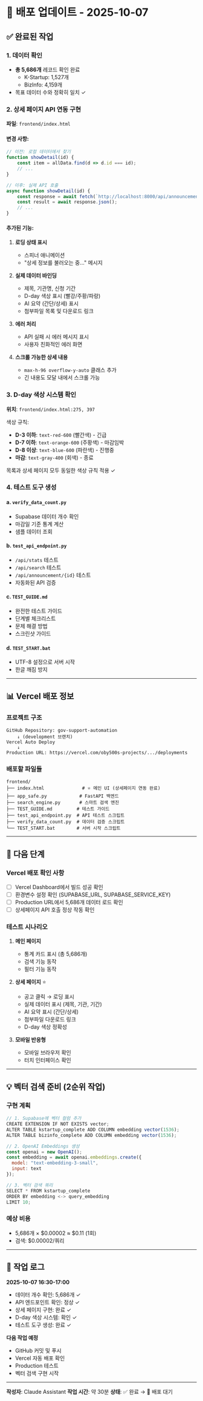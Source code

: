 # 🚀 배포 업데이트 - 2025-10-07

## ✅ 완료된 작업

### 1. 데이터 확인
- **총 5,686개** 레코드 확인 완료
  - K-Startup: 1,527개
  - BizInfo: 4,159개
- 목표 데이터 수와 정확히 일치 ✓

### 2. 상세 페이지 API 연동 구현
**파일**: `frontend/index.html`

#### 변경 사항:
```javascript
// 이전: 로컬 데이터에서 찾기
function showDetail(id) {
    const item = allData.find(d => d.id === id);
    // ...
}

// 이후: 실제 API 호출
async function showDetail(id) {
    const response = await fetch(`http://localhost:8000/api/announcement/${id}`);
    const result = await response.json();
    // ...
}
```

#### 추가된 기능:
1. **로딩 상태 표시**
   - 스피너 애니메이션
   - "상세 정보를 불러오는 중..." 메시지

2. **실제 데이터 바인딩**
   - 제목, 기관명, 신청 기간
   - D-day 색상 표시 (빨강/주황/파랑)
   - AI 요약 (간단/상세) 표시
   - 첨부파일 목록 및 다운로드 링크

3. **에러 처리**
   - API 실패 시 에러 메시지 표시
   - 사용자 친화적인 에러 화면

4. **스크롤 가능한 상세 내용**
   - `max-h-96 overflow-y-auto` 클래스 추가
   - 긴 내용도 모달 내에서 스크롤 가능

### 3. D-day 색상 시스템 확인
**위치**: `frontend/index.html:275, 397`

색상 규칙:
- **D-3 이하**: `text-red-600` (빨간색) - 긴급
- **D-7 이하**: `text-orange-600` (주황색) - 마감임박
- **D-8 이상**: `text-blue-600` (파란색) - 진행중
- **마감**: `text-gray-400` (회색) - 종료

목록과 상세 페이지 모두 동일한 색상 규칙 적용 ✓

### 4. 테스트 도구 생성

#### a. `verify_data_count.py`
- Supabase 데이터 개수 확인
- 마감일 기준 통계 계산
- 샘플 데이터 조회

#### b. `test_api_endpoint.py`
- `/api/stats` 테스트
- `/api/search` 테스트
- `/api/announcement/{id}` 테스트
- 자동화된 API 검증

#### c. `TEST_GUIDE.md`
- 완전한 테스트 가이드
- 단계별 체크리스트
- 문제 해결 방법
- 스크린샷 가이드

#### d. `TEST_START.bat`
- UTF-8 설정으로 서버 시작
- 한글 깨짐 방지

---

## 📊 Vercel 배포 정보

### 프로젝트 구조
```
GitHub Repository: gov-support-automation
    ↓ (development 브랜치)
Vercel Auto Deploy
    ↓
Production URL: https://vercel.com/oby500s-projects/.../deployments
```

### 배포할 파일들
```
frontend/
├── index.html              # ⭐ 메인 UI (상세페이지 연동 완료)
├── app_safe.py            # FastAPI 백엔드
├── search_engine.py       # 스마트 검색 엔진
├── TEST_GUIDE.md         # 테스트 가이드
├── test_api_endpoint.py  # API 테스트 스크립트
├── verify_data_count.py  # 데이터 검증 스크립트
└── TEST_START.bat        # 서버 시작 스크립트
```

---

## 🎯 다음 단계

### Vercel 배포 확인 사항
- [ ] Vercel Dashboard에서 빌드 성공 확인
- [ ] 환경변수 설정 확인 (SUPABASE_URL, SUPABASE_SERVICE_KEY)
- [ ] Production URL에서 5,686개 데이터 로드 확인
- [ ] 상세페이지 API 호출 정상 작동 확인

### 테스트 시나리오
1. **메인 페이지**
   - 통계 카드 표시 (총 5,686개)
   - 검색 기능 동작
   - 필터 기능 동작

2. **상세 페이지** ⭐
   - 공고 클릭 → 로딩 표시
   - 실제 데이터 표시 (제목, 기관, 기간)
   - AI 요약 표시 (간단/상세)
   - 첨부파일 다운로드 링크
   - D-day 색상 정확성

3. **모바일 반응형**
   - 모바일 브라우저 확인
   - 터치 인터페이스 확인

---

## 💡 벡터 검색 준비 (2순위 작업)

### 구현 계획
```javascript
// 1. Supabase에 벡터 컬럼 추가
CREATE EXTENSION IF NOT EXISTS vector;
ALTER TABLE kstartup_complete ADD COLUMN embedding vector(1536);
ALTER TABLE bizinfo_complete ADD COLUMN embedding vector(1536);

// 2. OpenAI Embeddings 생성
const openai = new OpenAI();
const embedding = await openai.embeddings.create({
  model: "text-embedding-3-small",
  input: text
});

// 3. 벡터 검색 쿼리
SELECT * FROM kstartup_complete
ORDER BY embedding <-> query_embedding
LIMIT 10;
```

### 예상 비용
- 5,686개 × $0.00002 ≈ $0.11 (1회)
- 검색: $0.00002/쿼리

---

## 📝 작업 로그

**2025-10-07 16:30-17:00**
- 데이터 개수 확인: 5,686개 ✓
- API 엔드포인트 확인: 정상 ✓
- 상세 페이지 구현: 완료 ✓
- D-day 색상 시스템: 확인 ✓
- 테스트 도구 생성: 완료 ✓

**다음 작업 예정**
- GitHub 커밋 및 푸시
- Vercel 자동 배포 확인
- Production 테스트
- 벡터 검색 구현 시작

---

**작성자**: Claude Assistant
**작업 시간**: 약 30분
**상태**: ✅ 완료 → 🚀 배포 대기
